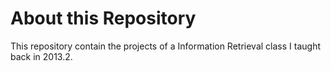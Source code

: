# About this Repository

This repository contain the projects of a Information Retrieval class I taught back in 2013.2. 
